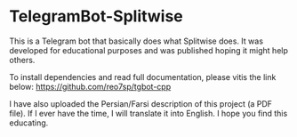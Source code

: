 # TelegramBot-Splitwise
This is a Telegram bot that basically does what Splitwise does. It was developed for educational purposes and was published hoping it might help others.

To install dependencies and read full documentation, please vitis the link below:
https://github.com/reo7sp/tgbot-cpp

I have also uploaded the Persian/Farsi description of this project (a PDF file). If I ever have the time, I will translate it into English. 
I hope you find this educating.
